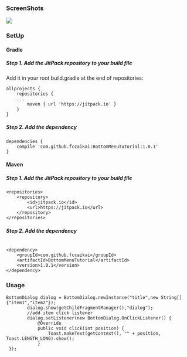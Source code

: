 ### ScreenShots

![](https://ww1.sinaimg.cn/large/006tNc79gy1fdua399ng7g308w0ftwk9.gif)

### SetUp
#### Gradle   


##### Step 1. Add the JitPack repository to your build file

Add it in your root build.gradle at the end of repositories:

```
allprojects {
	repositories {
	...
		maven { url 'https://jitpack.io' }
	}
}
```
##### Step 2. Add the dependency

```
dependencies {
	compile 'com.github.fccaikai:BottomMenuTutorial:1.0.1'
}
```

#### Maven

##### Step 1. Add the JitPack repository to your build file


```
<repositories>
	<repository>
		<id>jitpack.io</id>
		<url>https://jitpack.io</url>
	</repository>
</repositories>
```

##### Step 2. Add the dependency

```

<dependency>
	<groupId>com.github.fccaikai</groupId>
	<artifactId>BottomMenuTutorial</artifactId>
	<version>1.0.1</version>
</dependency>
```

### Usage

```
BottomDialog dialog = BottomDialog.newInstance("title",new String[]{"item1","item2"});
        dialog.show(getChildFragmentManager(),"dialog");
        //add item click listener
        dialog.setListener(new BottomDialog.OnClickListener() {
            @Override
            public void click(int position) {
                Toast.makeText(getContext(), "" + position, Toast.LENGTH_LONG).show();
            }
 });
```